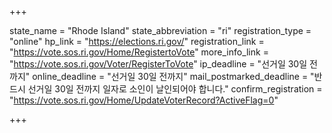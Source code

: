 +++

state_name = "Rhode Island"
state_abbreviation = "ri"
registration_type = "online"
hp_link = "https://elections.ri.gov/"
registration_link = "https://vote.sos.ri.gov/Home/RegistertoVote"
more_info_link = "https://vote.sos.ri.gov/Voter/RegisterToVote"
ip_deadline = "선거일 30일 전까지"
online_deadline = "선거일 30일 전까지"
mail_postmarked_deadline = "반드시 선거일 30일 전까지 일자로 소인이 날인되어야 합니다."
confirm_registration = "https://vote.sos.ri.gov/Home/UpdateVoterRecord?ActiveFlag=0"

+++